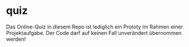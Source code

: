 # quiz

Das Online-Quiz in diesem Repo ist lediglich ein Prototy im Rahmen einer Projektaufgabe. Der Code darf auf keinen Fall unverändert übernommen werden!

